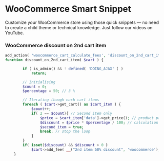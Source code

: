 # WooCommerce Smart Snippet
Customize your WooCommerce store using those quick snippets — no need to create a child theme or technical knowledge. Just follow our videos on YouTube.

### WooCommerce discount on 2nd cart item
```php
add_action( 'woocommerce_cart_calculate_fees', 'discount_on_2nd_cart_item', 10, 1 );
function discount_on_2nd_cart_item( $cart ) {

        if ( is_admin() && ! defined( 'DOING_AJAX' ) )
            return;

        // Initialising
        $count = 0;
        $percentage = 50; // 3 %

        // Iterating though each cart items
        foreach ( $cart->get_cart() as $cart_item ) {
            $count++;
            if( 2 == $count){ // Second item only
                $price = $cart_item['data']->get_price(); // product price
                $discount = $price * $percentage / 100; // calculation
                $second_item = true;
                break; // stop the loop
            }
        }
        if( isset($discount) && $discount > 0 )
            $cart->add_fee( __("2nd item 50% discount", 'woocommerce'), -$discount );
    }
```

